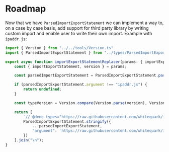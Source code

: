 # Roadmap

Now that we have `ParsedImportExportStatement` we can implement a way to, on a case by case basis, add
support for third party library by writing custom import and enable user to write their own import.
Example with `ipaddr.js`:

```typescript
import { Version } from "../../tools/Version.ts"
import { ParsedImportExportStatement } from "../types/ParsedImportExportStatement.ts"

export async function importExportStatementReplacer(params: { importExportStatement: string; version: string }): Promise<undefined | string> {
    const { importExportStatement, version } = params;

    const parsedImportExportStatement = ParsedImportExportStatement.parse(importExportStatement);

    if (parsedImportExportStatement.argument !== "ipaddr.js") {
        return undefined;
    }

    const typeVersion = Version.compare(Version.parse(version), Version.parse("1.6.0")) <= 0 ? "1.6.0" : version;

    return [
        `// @deno-types="https://raw.githubusercontent.com/whitequark/ipaddr.js/${typeVersion}/lib/ipaddr.js.d.ts"`,
        ParsedImportExportStatement.stringify({
            ...parsedImportExportStatement,
            "argument": `https://raw.githubusercontent.com/whitequark/ipaddr.js/${version}/lib/ipaddr.js`
        })
    ].join("\n");
}
```
